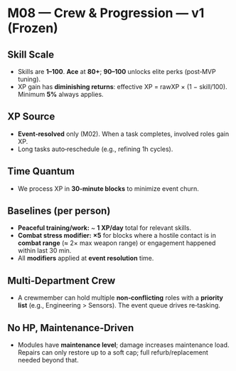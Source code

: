# M08 — Crew & Progression — v1 (Frozen)

## Skill Scale
- Skills are **1–100**. **Ace** at **80+**; **90–100** unlocks elite perks (post‑MVP tuning).
- XP gain has **diminishing returns**: effective XP = rawXP × (1 − skill/100). Minimum **5%** always applies.

## XP Source
- **Event‑resolved** only (M02). When a task completes, involved roles gain XP.
- Long tasks auto‑reschedule (e.g., refining 1h cycles).

## Time Quantum
- We process XP in **30‑minute blocks** to minimize event churn.

## Baselines (per person)
- **Peaceful training/work:** ~ **1 XP/day** total for relevant skills.
- **Combat stress modifier:** **×5** for blocks where a hostile contact is in **combat range** (≈ 2× max weapon range) or engagement happened within last 30 min.
- All **modifiers** applied at **event resolution** time.

## Multi‑Department Crew
- A crewmember can hold multiple **non‑conflicting** roles with a **priority list** (e.g., Engineering > Sensors). The event queue drives re‑tasking.

## No HP, Maintenance‑Driven
- Modules have **maintenance level**; damage increases maintenance load. Repairs can only restore up to a soft cap; full refurb/replacement needed beyond that.
